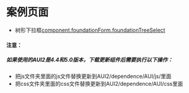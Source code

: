 # 案例页面 
 - 树形下拉框[component.foundationForm.foundationTreeSelect](https://pc.awebide.com/#/treeSeelect/Demo/Foundation/treeSelect?title=%E6%A0%91%E5%BD%A2%E4%B8%8B%E6%8B%89%E6%A1%86&pageId=treeSeelect)
 
#### 注意：
##### 如果使用的AUI2是4.4和5.0版本，下载更新组件后需要执行以下操作：
- 把js文件夹里面的js文件替换更新到AUI2/dependence/AUI/js/里面
- 把css文件夹里面的css文件替换更新到AUI2/dependence/AUI/css里面